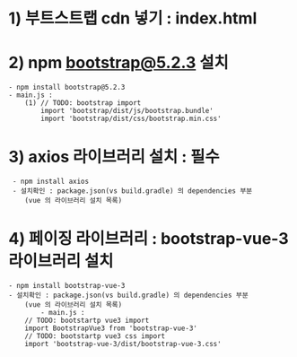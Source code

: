 # 1) 부트스트랩 cdn 넣기 : index.html

# 2) npm bootstrap@5.2.3 설치 
    - npm install bootstrap@5.2.3
    - main.js : 
        (1) // TODO: bootstrap import
            import 'bootstrap/dist/js/bootstrap.bundle'
            import 'bootstrap/dist/css/bootstrap.min.css'
# 3) axios 라이브러리 설치 : 필수
     - npm install axios
     - 설치확인 : package.json(vs build.gradle) 의 dependencies 부분
        (vue 의 라이브러리 설치 목록)
# 4) 페이징 라이브러리 : bootstrap-vue-3 라이브러리 설치
    - npm install bootstrap-vue-3
    - 설치확인 : package.json(vs build.gradle) 의 dependencies 부분
        (vue 의 라이브러리 설치 목록)
            - main.js :
        // TODO: bootstartp vue3 import
        import BootstrapVue3 from 'bootstrap-vue-3'
        // TODO: bootstartp vue3 css import
        import 'bootstrap-vue-3/dist/bootstrap-vue-3.css'